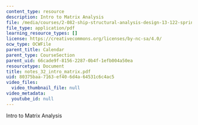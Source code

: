 ```yaml
---
content_type: resource
description: Intro to Matrix Analysis
file: /media/courses/2-082-ship-structural-analysis-design-13-122-spring-2003/80375baa7163ef406d4a64531c6c4ac5_notes_32_intro_matrix.pdf
file_type: application/pdf
learning_resource_types: []
license: https://creativecommons.org/licenses/by-nc-sa/4.0/
ocw_type: OCWFile
parent_title: Calendar
parent_type: CourseSection
parent_uid: 66cade9f-8156-2287-0b4f-1efb004a50ea
resourcetype: Document
title: notes_32_intro_matrix.pdf
uid: 80375baa-7163-ef40-6d4a-64531c6c4ac5
video_files:
  video_thumbnail_file: null
video_metadata:
  youtube_id: null
---
```

Intro to Matrix Analysis